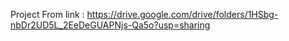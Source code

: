 Project From link : https://drive.google.com/drive/folders/1HSbg-nbDr2UD5L_2EeDeGUAPNjs-Qa5o?usp=sharing
